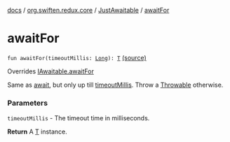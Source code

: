 [docs](../../index.md) / [org.swiften.redux.core](../index.md) / [JustAwaitable](index.md) / [awaitFor](./await-for.md)

# awaitFor

`fun awaitFor(timeoutMillis: `[`Long`](https://kotlinlang.org/api/latest/jvm/stdlib/kotlin/-long/index.html)`): `[`T`](index.md#T) [(source)](https://github.com/protoman92/KotlinRedux/tree/master/common/common-core/src/main/kotlin/org/swiften/redux/core/Awaitable.kt#L60)

Overrides [IAwaitable.awaitFor](../-i-awaitable/await-for.md)

Same as [await](../-i-awaitable/await.md), but only up till [timeoutMillis](../-i-awaitable/await-for.md#org.swiften.redux.core.IAwaitable$awaitFor(kotlin.Long)/timeoutMillis). Throw a [Throwable](https://kotlinlang.org/api/latest/jvm/stdlib/kotlin/-throwable/index.html) otherwise.

### Parameters

`timeoutMillis` - The timeout time in milliseconds.

**Return**
A [T](../-i-awaitable/index.md#T) instance.

